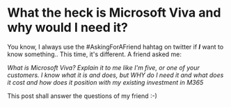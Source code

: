 
# What the heck is Microsoft Viva and why would I need it? 

You know, I always use the #AskingForAFriend hahtag on twitter if ***I*** want to know something.. This time, it's different. A friend asked me: 

*What is Microsoft Viva? Explain it to me like I'm five, or one of your customers. I know what it is and does, but WHY do I need it and what does it cost and how does it position with my existing investment in M365*

This post shall answer the questions of my friend :-)
